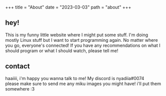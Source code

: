 +++
title = "About"
date = "2023-03-03"
path = "about"
+++

## hey!
This is my funny little website where I might put some stuff. I'm doing mostly Linux stuff but I want to start programming again. No matter where you go, everyone's connected! If you have any recommendations on what I should program or what I should watch, please tell me!

## contact
haaiiii, i'm happy you wanna talk to me! My discord is nyadiia#0074  
please make sure to send me any miku images you might have! i'll put them somewhere :3
